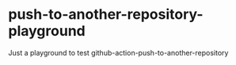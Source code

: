 # push-to-another-repository-playground
Just a playground to test github-action-push-to-another-repository


